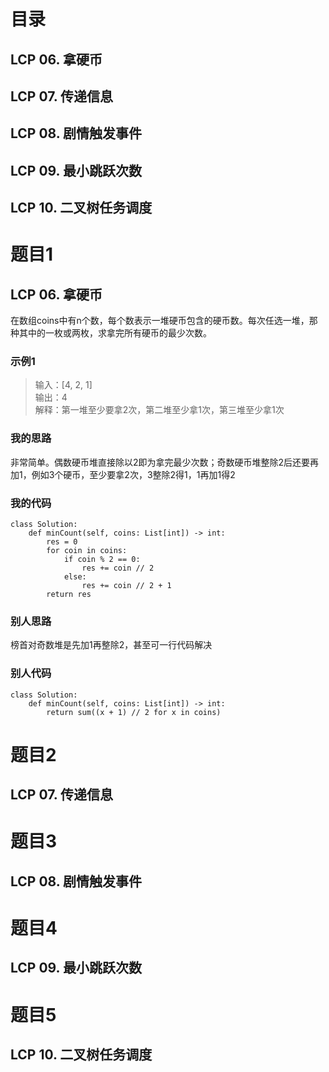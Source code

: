 # 目录
## LCP 06. 拿硬币
## LCP 07. 传递信息
## LCP 08. 剧情触发事件
## LCP 09. 最小跳跃次数
## LCP 10. 二叉树任务调度

# 题目1
## LCP 06. 拿硬币

在数组coins中有n个数，每个数表示一堆硬币包含的硬币数。每次任选一堆，那种其中的一枚或两枚，求拿完所有硬币的最少次数。

### 示例1

> 输入：[4, 2, 1]   
> 输出：4   
> 解释：第一堆至少要拿2次，第二堆至少拿1次，第三堆至少拿1次

### 我的思路

非常简单。偶数硬币堆直接除以2即为拿完最少次数；奇数硬币堆整除2后还要再加1，例如3个硬币，至少要拿2次，3整除2得1，1再加1得2

### 我的代码

    class Solution:
        def minCount(self, coins: List[int]) -> int:
            res = 0
            for coin in coins:
                if coin % 2 == 0:
                    res += coin // 2
                else:
                    res += coin // 2 + 1
            return res

### 别人思路

榜首对奇数堆是先加1再整除2，甚至可一行代码解决

### 别人代码

    class Solution:
        def minCount(self, coins: List[int]) -> int:
            return sum((x + 1) // 2 for x in coins)

# 题目2
## LCP 07. 传递信息


# 题目3
## LCP 08. 剧情触发事件


# 题目4
## LCP 09. 最小跳跃次数


# 题目5
## LCP 10. 二叉树任务调度